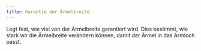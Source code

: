 ```yaml
---
title: Garantie der Ärmelbreite
---
```


Legt fest, wie viel von der Ärmelbreite garantiert wird. Dies bestimmt, wie stark wir die Ärmelbreite verändern können, damit der Ärmel in das Armloch passt.





